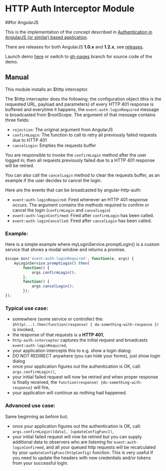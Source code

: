 # HTTP Auth Interceptor Module

##for AngularJS

This is the implementation of the concept described in
[Authentication in AngularJS (or similar) based application](http://www.espeo.pl/2012/02/26/authentication-in-angularjs-application).

There are releases for both AngularJS **1.0.x** and **1.2.x**,
see [releases](https://github.com/witoldsz/angular-http-auth/releases).

Launch demo [here](http://witoldsz.github.com/angular-http-auth/)
or switch to [gh-pages](https://github.com/witoldsz/angular-http-auth/tree/gh-pages)
branch for source code of the demo.

## Manual

This module installs an $http interceptor.

The $http interceptor does the following:
the configuration object (this is the requested URL, payload and parameters)
of every HTTP 401 response is buffered and everytime it happens, the
`event:auth-loginRequired` message is broadcasted from $rootScope. The argument of that message contains three fields:

* `rejection`: The original argument from AngularJS
* `confirmLogin`: The function to call to retry all previously failed requests due to HTTP 401
* `cancelLogin`: Empties the requests buffer

You are responsible to invoke the `confirmLogin` method after the user logged in; then all requests previously failed due to a HTTP 401 response will be retried.

You can also call the `cancelLogin` method to clear the requests buffer, as an example if the user decides to cancel the login.

Here are the events that can be broadcasted by angular-http-auth:

* `event:auth-loginRequired`: Fired whenever an HTTP 401 response occurs. The argument contains the methods required to confirm or cancel the login (`confirmLogin` and `cancelLogin`)
* `event:auth-loginConfirmed`: Fired after `confirmLogin` has been called.
* `event:auth-loginCancelled`: Fired after `cancelLogin` has been called.

### Example:

Here is a simple example where myLoginService.promptLogin() is a custom service that shows a modal window and returns a promise.

```javascript
$scope.$on('event:auth-loginRequired', function(e, args) {
	myLoginService.promptLogin().then(
		function() {
			args.confirmLogin();
		},
		function() {
			args.cancelLogin();
		});
});
```

### Typical use case:

* somewhere (some service or controller) the: `$http(...).then(function(response) { do-something-with-response })` is invoked,
* the response of that requests is a **HTTP 401**,
* `http-auth-interceptor` captures the initial request and broadcasts `event:auth-loginRequired`,
* your application intercepts this to e.g. show a login dialog:
 * DO NOT REDIRECT anywhere (you can hide your forms), just show login dialog
* once your application figures out the authentication is OK, call: `args.confirmLogin()`,
* your initial failed request will now be retried and when proper response is finally received,
the `function(response) {do-something-with-response}` will fire,
* your application will continue as nothing had happened.

### Advanced use case:

Same beginning as before but;

* once your application figures out the authentication is OK, call: `args.confirmLogin([data], [updateConfigFunc])`,
* your initial failed request will now be retried but you can supply additional data to observers who are listening for `event:auth-loginConfirmed`, and all your queued http requests will be recalculated by your `updateConfigFunc(httpConfig)` function. This is very useful if you need to update the headers with new credentials and/or tokens from your successful login.
